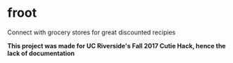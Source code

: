 # froot
Connect with grocery stores for great discounted recipies

**This project was made for UC Riverside's Fall 2017 Cutie Hack, hence the lack of documentation**
